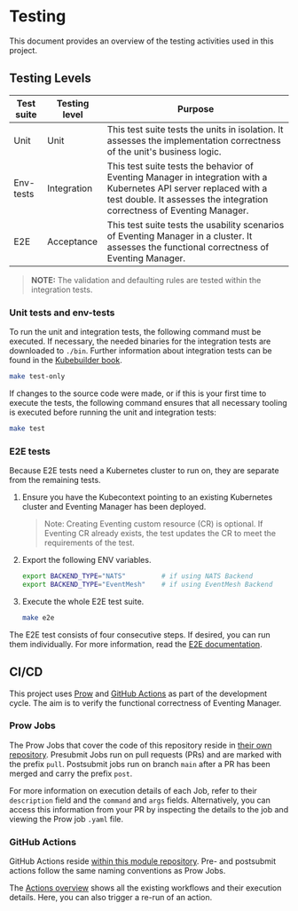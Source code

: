 # Testing

This document provides an overview of the testing activities used in this project.

## Testing Levels

| Test suite | Testing level | Purpose                                                                                                                                                                                             |
|------------|---------------|-----------------------------------------------------------------------------------------------------------------------------------------------------------------------------------------------------|
| Unit       | Unit          | This test suite tests the units in isolation. It assesses the implementation correctness of the unit's business logic.                                                                              |
| Env-tests  | Integration   | This test suite tests the behavior of Eventing Manager in integration with a Kubernetes API server replaced with a test double. It assesses the integration correctness of Eventing Manager. |
| E2E        | Acceptance    | This test suite tests the usability scenarios of Eventing Manager in a cluster. It assesses the functional correctness of Eventing Manager.                                                   |

> **NOTE:** The validation and defaulting rules are tested within the integration tests.

### Unit tests and env-tests

To run the unit and integration tests, the following command must be executed. If necessary, the needed binaries for the integration tests are downloaded to `./bin`.
Further information about integration tests can be found in the [Kubebuilder book](https://book.kubebuilder.io/reference/envtest.html).

   ```sh
   make test-only
   ```

If changes to the source code were made, or if this is your first time to execute the tests, the following command ensures that all necessary tooling is executed before running the unit and integration tests:

   ```sh
   make test
   ``` 

### E2E tests

Because E2E tests need a Kubernetes cluster to run on, they are separate from the remaining tests.

1. Ensure you have the Kubecontext pointing to an existing Kubernetes cluster and Eventing Manager has been deployed.

   > Note: Creating Eventing custom resource (CR) is optional. If Eventing CR already exists, the test updates the CR to meet the requirements of the test.

2. Export the following ENV variables.

   ```sh
   export BACKEND_TYPE="NATS"         # if using NATS Backend
   export BACKEND_TYPE="EventMesh"    # if using EventMesh Backend
   ```

2. Execute the whole E2E test suite.

   ```sh
   make e2e
   ```

The E2E test consists of four consecutive steps. If desired, you can run them individually. For more information, read the [E2E documentation](https://github.com/kyma-project/eventing-manager/blob/main/hack/e2e/README.md).



## CI/CD

This project uses [Prow](https://docs.prow.k8s.io/docs/) and [GitHub Actions](https://docs.github.com/en/actions) as part of the development cycle.
The aim is to verify the functional correctness of Eventing Manager.

### Prow Jobs

The Prow Jobs that cover the code of this repository reside in [their own repository](https://github.com/kyma-project/test-infra/tree/main/prow/jobs/kyma-project/eventing-manager).
Presubmit Jobs run on pull requests (PRs) and are marked with the prefix `pull`. Postsubmit jobs run on branch `main` after a PR has been merged and carry the prefix `post`.

For more information on execution details of each Job, refer to their `description` field and the `command` and `args` fields.
Alternatively, you can access this information from your PR by inspecting the details to the job and viewing the Prow job `.yaml` file.

### GitHub Actions

GitHub Actions reside [within this module repository](https://github.com/kyma-project/eventing-manager/tree/main/.github/workflows).
Pre- and postsubmit actions follow the same naming conventions as Prow Jobs.

The [Actions overview](https://github.com/kyma-project/eventing-manager/actions/) shows all the existing workflows and their execution details. Here, you can also trigger a re-run of an action.
